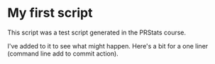 # My first script

This script was a test script generated in the PRStats course.

I've added to it to see what might happen. Here's a bit for a one liner (command line add to commit action).